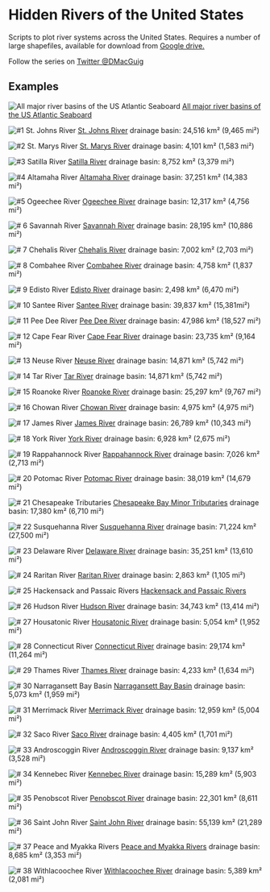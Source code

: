 # Hidden Rivers of the United States
Scripts to plot river systems across the United States. Requires a number of large shapefiles, available for download from [Google drive.](https://drive.google.com/drive/folders/1kcnSb0gbX7t25eKa3k3dVA84PbOYdz2L?usp=sharing)

Follow the series on [Twitter @DMacGuig](https://twitter.com/DMacGuig)

## Examples
![All major river basins of the US Atlantic Seaboard](./maps/eastCoastRivers_resize.png)
[All major river basins of the US Atlantic Seaboard](https://twitter.com/DMacGuig/status/1479560554951987200)

![#1 St. Johns River](./maps/StJohns.png)
[St. Johns River](https://twitter.com/DMacGuig/status/1366477098190331904)
drainage basin: 24,516 km² (9,465 mi²)

![#2 St. Marys River](./maps/StMarys.png)
[St. Marys River](https://twitter.com/DMacGuig/status/1367225770792296448)
drainage basin: 4,101 km² (1,583 mi²)

![#3 Satilla River](./maps/Satilla.png)
[Satilla River](https://twitter.com/DMacGuig/status/1367867501678366726)
drainage basin: 8,752 km² (3,379 mi²)

![#4 Altamaha River](./maps/Altamaha.png)
[Altamaha River](https://twitter.com/DMacGuig/status/1369786409708625926)
drainage basin: 37,251 km² (14,383 mi²)

![#5 Ogeechee River](./maps/Ogeechee.png) 
[Ogeechee River](https://twitter.com/DMacGuig/status/1370083077456814084)
drainage basin: 12,317 km² (4,756 mi²)

![# 6 Savannah River](./maps/Savannah.png)
[Savannah River](https://twitter.com/DMacGuig/status/1370417874255409153)
drainage basin: 28,195 km² (10,886 mi²)

![# 7 Chehalis River](./maps/Chehalis_crop.png)
[Chehalis River](https://twitter.com/DMacGuig/status/1370796736395022338)
drainage basin: 7,002 km² (2,703 mi²)

![# 8 Combahee River](./maps/Combahee_crop.png)
[Combahee River](https://twitter.com/DMacGuig/status/1371955670132621314)
drainage basin: 4,758 km² (1,837 mi²)

![# 9 Edisto River](./maps/Edisto_crop.png)
[Edisto River](https://twitter.com/DMacGuig/status/1372268444914221059)
drainage basin: 2,498 km² (6,470 mi²)

![# 10 Santee River](./maps/Santee.png)
[Santee River](https://twitter.com/DMacGuig/status/1372653528381071366)
drainage basin: 39,837 km² (15,381mi²)

![# 11 Pee Dee River](./maps/PeeDee_crop.png)
[Pee Dee River](https://twitter.com/DMacGuig/status/1374470431176941574)
drainage basin: 47,986 km² (18,527 mi²)

![# 12 Cape Fear River](./maps/CapeFear_crop.png)
[Cape Fear River](https://twitter.com/DMacGuig/status/1376553530069241856)
drainage basin: 23,735 km² (9,164 mi²)

![# 13 Neuse River](./maps/Neuse.png)
[Neuse River](https://twitter.com/DMacGuig/status/1377357531413016578)
drainage basin: 14,871 km² (5,742 mi²)

![# 14 Tar River](./maps/Tar.png)
[Tar River](https://twitter.com/DMacGuig/status/1377719919278710784)
drainage basin: 14,871 km² (5,742 mi²)

![# 15 Roanoke River](./maps/Roanoke.png)
[Roanoke River](https://twitter.com/DMacGuig/status/1379161925854978048)
drainage basin: 25,297 km² (9,767 mi²)

![# 16 Chowan River](./maps/Chowan.png)
[Chowan River](https://twitter.com/DMacGuig/status/1379528084391518208)
drainage basin: 4,975  km² (4,975  mi²)

![# 17 James River](./maps/James.png)
[James River](https://twitter.com/DMacGuig/status/1380619024103473154)
drainage basin: 26,789 km² (10,343 mi²)

![# 18 York River](./maps/York.png)
[York River](https://twitter.com/DMacGuig/status/1382405580443238407)
drainage basin: 6,928 km² (2,675 mi²)

![# 19 Rappahannock River](./maps/Rappahannock.png)
[Rappahannock River](https://twitter.com/DMacGuig/status/1382732953164333060)
drainage basin: 7,026 km² (2,713 mi²)

![# 20 Potomac River](./maps/Potomac.png)
[Potomac River](https://twitter.com/DMacGuig/status/1384174954678259712)
drainage basin: 38,019 km² (14,679 mi²)

![# 21 Chesapeake Tributaries](./maps/ChesapeakeTribs.png)
[Chesapeake Bay Minor Tributaries](https://twitter.com/DMacGuig/status/1384960128324018178)
drainage basin: 17,380 km² (6,710 mi²)

![# 22 Susquehanna River](./maps/Susquehanna_resize.png)
[Susquehanna River](https://twitter.com/DMacGuig/status/1386345988982444036)
drainage basin: 71,224 km² (27,500 mi²)

![# 23 Delaware River](./maps/Delaware_resize.png)
[Delaware River](https://twitter.com/DMacGuig/status/1387500583221870593)
drainage basin: 35,251 km² (13,610 mi²)

![# 24 Raritan River](./maps/Raritan.png)
[Raritan River](https://twitter.com/DMacGuig/status/1389338980836126737)
drainage basin: 2,863 km² (1,105 mi²)

![# 25 Hackensack and Passaic Rivers](./maps/Passaic-Hackensack.png)
[Hackensack and Passaic Rivers](https://twitter.com/DMacGuig/status/1399748076772933634)

![# 26 Hudson River](./maps/Hudson_resize.png)
[Hudson River](https://twitter.com/DMacGuig/status/1400169567457103873)
drainage basin: 34,743 km² (13,414 mi²)

![# 27 Housatonic River](./maps/Housatonic_resize.png)
[Housatonic River](https://twitter.com/DMacGuig/status/1402354747756072962)
drainage basin: 5,054 km² (1,952 mi²)

![# 28 Connecticut River](./maps/Connecticut_resize.png)
[Connecticut River](https://twitter.com/DMacGuig/status/1403079526037569537)
drainage basin: 29,174 km² (11,264 mi²)

![# 29 Thames River](./maps/Thames_resize.png)
[Thames River](https://twitter.com/DMacGuig/status/1405265068179132417)
drainage basin: 4,233 km² (1,634 mi²)

![# 30 Narragansett Bay Basin](./maps/Narragansett_resize.png)
[Narragansett Bay Basin](https://twitter.com/DMacGuig/status/1408154389186068485)
drainage basin: 5,073 km² (1,959 mi²)

![# 31 Merrimack River](./maps/Merrimack_resize.png)
[Merrimack River](https://twitter.com/DMacGuig/status/1443332092587356163)
drainage basin: 12,959 km² (5,004 mi²)

![# 32 Saco River](./maps/Saco_resize.png)
[Saco River](https://twitter.com/DMacGuig/status/1443616206003507206)
drainage basin: 4,405 km² (1,701 mi²)

![# 33 Androscoggin River](./maps/Androscoggin_resize.png)
[Androscoggin River](https://twitter.com/DMacGuig/status/1461344874070884354)
drainage basin: 9,137 km² (3,528 mi²)

![# 34 Kennebec River](./maps/Kennebec_resize.png)
[Kennebec River](https://twitter.com/DMacGuig/status/1461861903093936131)
drainage basin: 15,289 km² (5,903 mi²)

![# 35 Penobscot River](./maps/Penobscot_resize.png)
[Penobscot River](https://twitter.com/DMacGuig/status/1462806450821079043)
drainage basin: 22,301 km² (8,611 mi²)

![# 36 Saint John River](./maps/SaintJohn_resize.png)
[Saint John River](https://twitter.com/DMacGuig/status/1463225633773953037)
drainage basin: 55,139 km² (21,289 mi²)

![# 37 Peace and Myakka Rivers](./maps/Peace_resize.png)
[Peace and Myakka Rivers](https://twitter.com/DMacGuig/status/1481013043949678592)
drainage basin: 8,685 km² (3,353 mi²)

![# 38 Withlacoochee River](./maps/Withlacoochee_resize.png)
[Withlacoochee River](https://twitter.com/DMacGuig/status/1481397060909899779)
drainage basin: 5,389 km² (2,081 mi²)

